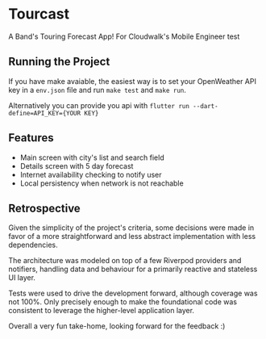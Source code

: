 # Tourcast

A Band's Touring Forecast App!
For Cloudwalk's Mobile Engineer test

## Running the Project

If you have make avaiable, the easiest way is to set your OpenWeather API key
in a `env.json` file and run `make test` and `make run`.

Alternatively you can provide you api with
`flutter run --dart-define=API_KEY={YOUR KEY}`

## Features

- Main screen with city's list and search field
- Details screen with 5 day forecast
- Internet availability checking to notify user
- Local persistency when network is not reachable

## Retrospective

Given the simplicity of the project's criteria, some decisions were made in favor of a more straightforward and less abstract implementation with less
dependencies.

The architecture was modeled on top of a few Riverpod providers and notifiers,
handling data and behaviour for a primarily reactive and stateless UI layer.

Tests were used to drive the development forward, although coverage was not
100%. Only precisely enough to make the foundational code was consistent to
leverage the higher-level application layer.

Overall a very fun take-home, looking forward for the feedback :)
